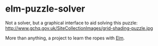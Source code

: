 # elm-puzzle-solver

Not a solver, but a graphical interface to aid solving this puzzle:
http://www.gchq.gov.uk/SiteCollectionImages/grid-shading-puzzle.jpg

More than anything, a project to learn the ropes with [Elm](http://elm-lang.org).
